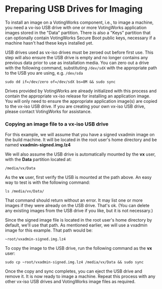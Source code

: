 # Preparing USB Drives for Imaging

To install an image on a VotingWorks component, i.e., to image a machine, you need a vx-iso USB drive with one or more VotingWorks application images stored in the "Data" partition. There is also a "Keys" partition that can optionally contain VotingWorks Secure Boot public keys, necessary if a machine hasn't had these keys installed yet.

USB drives used as vx-iso drives must be zeroed out before first use. This step will also ensure the USB drive is empty and no longer contains any previous data prior to use as installation media. You can zero out a drive with the following command, substituting `/dev/sdX` with the appropriate path to the USB you are using, e.g. `/dev/sda`&#x20;

```
sudo dd if=/dev/zero of=/dev/sdX bs=8M && sudo sync
```

Drives provided by VotingWorks are already initialized with this process and contain the appropriate vx-iso release for installing an application image. You will only need to ensure the appropriate application image(s) are copied to the vx-iso USB drive. If you are creating your own vx-iso USB drive, please contact VotingWorks for assistance.

### Copying an image file to a vx-iso USB drive

For this example, we will assume that you have a signed vxadmin image on the build machine. It will be located in the root user's home directory and be named **vxadmin-signed.img.lz4**

We will also assume the USB drive is automatically mounted by the **vx** user, with the **Data** partition located at:&#x20;

```
/media/vx/Data
```

As the **vx** user, first verify the USB is mounted at the path above. An easy way to test is with the following command:

```
ls /media/vx/Data/
```

That command should return without an error. It may list one or more images if they were already on the USB drive. That's ok. (You can delete any existing images from the USB drive if you like, but it is not necessary.)

Since the signed image file is located in the root user's home directory by default, we'll use that path. As mentioned earlier, we will use a vxadmin image for this example. That path would be:

```
~root/vxadmin-signed.img.lz4
```

To copy the image to the USB drive, run the following command as the **vx** user:

```
sudo cp ~root/vxadmin-signed.img.lz4 /media/vx/Data && sudo sync
```

Once the copy and sync completes, you can eject the USB drive and remove it. It is now ready to image a machine. Repeat this process with any other vx-iso USB drives and VotingWorks image files as required.&#x20;



